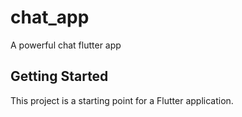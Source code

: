 # chat_app

A powerful chat flutter app

## Getting Started

This project is a starting point for a Flutter application.

